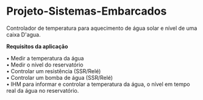 # Projeto-Sistemas-Embarcados
Controlador de temperatura para aquecimento de água solar e nível de uma caixa D'agua.


<b>Requisitos da aplicação</b>

• Medir a temperatura da água <br>
• Medir o nível do reservatório <br>
• Controlar um resistência (SSR/Relé) <br>
• Controlar um bomba de água (SSR/Relé) <br>
• IHM para informar e controlar a temperatura da água, o nível em tempo real da água no reservatório.
